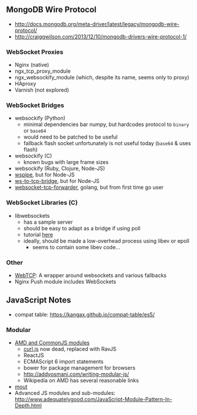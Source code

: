 ## MongoDB Wire Protocol
* <http://docs.mongodb.org/meta-driver/latest/legacy/mongodb-wire-protocol/>
* <http://craiggwilson.com/2013/12/10/mongodb-drivers-wire-protocol-1/>

### WebSocket Proxies

* Nginx (native)
* ngx_tcp_proxy_module
* ngx_websockify_module (which, despite its name, seems only to proxy)
* HAproxy
* Varnish (not explored)

### WebSocket Bridges

* websockify (Python)
  * minimal dependencies bar numpy, but hardcodes protocol to `binary` or `base64`
  * would need to be patched to be useful
  * fallback flash socket unfortunately is not useful today (`base64` & uses flash)
* websockify (C)
  * known bugs with large frame sizes
* websockify (Ruby, Clojure, Node-JS)
* [wspipe](https://github.com/openmason/wspipe), but for Node-JS
* [ws-to-tcp-bridge](https://www.npmjs.com/package/ws-tcp-bridge), but for Node-JS
* [websocket-tcp-forwarder](http://41j.com/blog/2015/01/golang-websocket-tcp-forwarder/), golang, but from first time go user

### WebSocket Libraries (C)
* libwebsockets
  * has a sample server
  * should be easy to adapt as a bridge if using poll
  * tutorial [here](http://ahoj.io/libwebsockets-simple-http-server)
  * ideally, should be made a low-overhead process using libev or epoll
    * seems to contain some libev code...

### Other

* [WebTCP](http://artemyankov.com/tcp-client-for-browsers/): A wrapper around websockets and various fallbacks
* Nginx Push module includes WebSockets

## JavaScript Notes
* compat table: https://kangax.github.io/compat-table/es5/

### Modular
* [AMD and CommonJS modules](http://www.javaworld.com/article/2109734/html-css-js/code-in-javascript-the-smart-modular-way.html)
  * [curl.js](https://github.com/cujojs/curl) now dead, replaced with RavJS
  * ReactJS
  * ECMAScript 6 import statements
  * bower for package management for browsers
  * <http://addyosmani.com/writing-modular-js/>
  * Wikipedia on AMD has several reasonable links
* [mout](http://moutjs.com/)
* Advanced JS modules and sub-modules: http://www.adequatelygood.com/JavaScript-Module-Pattern-In-Depth.html

